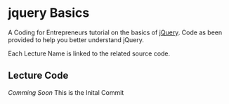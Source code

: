 jquery Basics
=========

A Coding for Entrepreneurs tutorial on the basics of [jQuery](http://jquery.com). Code as been provided to help you better understand jQuery. 

Each Lecture Name is linked to the related source code.

## Lecture Code
_Comming Soon_ This is the Inital Commit
